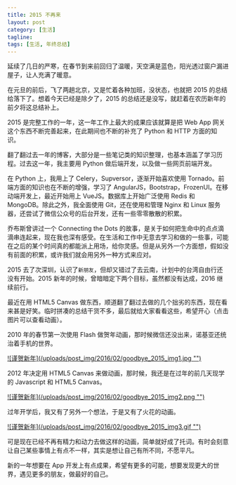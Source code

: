 ```yaml
---
title: 2015 不再来
layout: post
category: [生活]
tagline: 
tags: [生活, 年终总结]
---
```


延续了几日的严寒，在春节到来前回归了温暖，天空满是蓝色，阳光透过窗户漏进屋子，让人充满了暖意。

在元旦的前后，飞了两趟北京，又是忙着各种加班，没状态，也就把 2015 的总结给落下了。想着今天已经是除夕了，2015 的总结还是没写，就赶着在农历新年的前夕将这总结补上。

2015 是完整工作的一年，这一年工作上最大的成果应该就算是把 Web App 网关这个东西不断完善起来，在此期间也不断的补充了 Python 和 HTTP 方面的知识。

翻了翻过去一年的博客，大部分是一些笔记类的知识整理，也基本涵盖了学习历程。过去这一年，我主要用 Python 做后端开发，以及做一些网页前端开发。

在 Python 上，我用上了 Celery，Supversor，逐渐开始喜欢使用 Tornado。前端方面的知识也在不断的增强，学习了 AngularJS，Bootstrap，FrozenUI。在移动端开发上，最近开始用上 VueJS。数据库上开始广泛使用 Redis 和 MongoDB。除此之外，我全面使用 Git，还在使用和管理 Nginx 和 Linux 服务器，还尝试了微信公众号的后台开发，还有一些零零散散的积累。

乔布斯曾讲过一个 Connecting the Dots 的故事，是关于如何把生命中的点点滴滴串连起来，现在我也深有感受。在生活和工作中无意去学习和做的一些事，可能在之后的某个时间真的都能派上用场，给你灵感。但是从另外一个方面想，假如没有前面的积累，或许我们就会用另外一种方式来应对。

2015 去了次深圳，认识了`新朋友`，但却又错过了去云南，计划中的台湾自由行还没有开始。2015 新年的时候，曾暗暗定下两个目标，虽然都没有达成，2016 继续前行。

最近在用 HTML5 Canvas 做东西，顺道翻了翻过去做的几个拙劣的东西，现在看来甚是好笑。临时拼凑的总结干货不多，最后就给大家看看这些，希望开心（点击图片可以查看动画）。

2010 年的春节第一次使用 Flash 做贺年动画，那时候微信还没出来，诺基亚还统治着手机的世界。

<a href="/uploads/post_html/2016/happy-new-year-2010/">
![谨贺新年](/uploads/post_img/2016/02/goodbye_2015_img1.jpg "")
</a>

2012 年决定用 HTML5 Canvas 来做动画，那时候，我还是在过年的前几天现学的 Javascript 和 HTML5 Canvas。

<a href="/uploads/post_html/2016/happy-new-year-2012/">
![谨贺新年](/uploads/post_img/2016/02/goodbye_2015_img2.png "")
</a>

过年开学后，我又有了另外一个想法，于是又有了火花的动画。

<a href="/uploads/post_html/2016/fireworks/">
![谨贺新年](/uploads/post_img/2016/02/goodbye_2015_img3.gif "")
</a>

可是现在已经不再有精力和动力去做这样的动画，简单就好成了托词。有时会刻意让自己某些事情上有点不一样，其实是想让自己有所不同，不愿平凡。

新的一年想要在 App 开发上有点成果，希望有更多的可能，想要发现更大的世界，遇见更多的朋友，做最好的自己。

